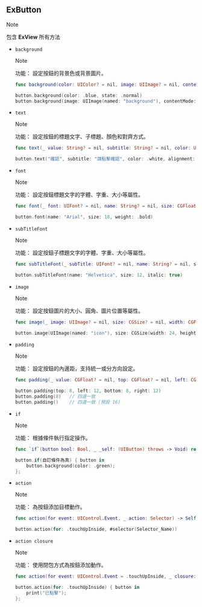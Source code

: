 ## ExButton

> [!Note]
> 包含 **ExView** 所有方法

- `background`
    > [!Note]
    > 功能： 設定按鈕的背景色或背景圖片。
    ``` Swift
    func background(color: UIColor? = nil, image: UIImage? = nil, contentMode: UIView.ContentMode? = nil, tintColor: UIColor? = nil, state: UIControl.State? = nil) -> Self
    ```
    ```Swift
    button.background(color: .blue, state: .normal)
    button.background(image: UIImage(named: "background"), contentMode: .scaleAspectFill)
    ```
- `text`
    > [!Note]
    > 功能： 設定按鈕的標題文字、子標題、顏色和對齊方式。
    ```Swift
    func text(_ value: String? = nil, subtitle: String? = nil, color: UIColor? = nil, alignment: UIButton.Configuration.TitleAlignment? = nil, state: UIControl.State? = nil) -> Self
    ```
    ```Swift
    button.text("確認", subtitle: "請點擊確認", color: .white, alignment: .center, state: .normal)
    ```
- `font`
    > [!Note]
    > 功能： 設定按鈕標題文字的字體、字重、大小等屬性。
    ```Swift
    func font(_ font: UIFont? = nil, name: String? = nil, size: CGFloat? = nil, weight: UIFont.Weight? = nil, italic: Bool? = nil, state: UIControl.State? = nil) -> Self
    ```
    ```Swift
    button.font(name: "Arial", size: 18, weight: .bold)
    ```
- `subTitleFont`
    > [!Note]
    > 功能： 設定按鈕子標題文字的字體、字重、大小等屬性。
    ```Swift
    func subTitleFont(_ subTitle: UIFont? = nil, name: String? = nil, size: CGFloat? = nil, weight: UIFont.Weight? = nil, italic: Bool? = nil, state: UIControl.State? = nil) -> Self
    ```
    ```Swift
    button.subTitleFont(name: "Helvetica", size: 12, italic: true)
    ```
- `image`
    > [!Note]
    > 功能： 設定按鈕圖片的大小、圓角、圖片位置等屬性。
    ```Swift
    func image(_ image: UIImage? = nil, size: CGSize? = nil, width: CGFloat? = nil, height: CGFloat? = nil, radius: CGFloat? = nil, radiusCorner: [UIRectCorner]? = nil, placement: NSDirectionalRectEdge? = nil, gap: CGFloat? = nil, state: UIControl.State? = nil) -> Self
    ```
    ```Swift
    button.image(UIImage(named: "icon"), size: CGSize(width: 24, height: 24), placement: .leading, gap: 8)
    ```
- `padding`
    > [!Note]
    > 功能： 設定按鈕的內邊距，支持統一或分方向設定。
    ```Swift
    func padding(_ value: CGFloat? = nil, top: CGFloat? = nil, left: CGFloat? = nil, bottom: CGFloat? = nil, right: CGFloat? = nil, state: UIControl.State? = nil) -> Self
    ```
    ```Swift
    button.padding(top: 8, left: 12, bottom: 8, right: 12)
    button.padding(8)   // 四邊一致
    button.padding()    // 四邊一致 (預設 16)
    ```
- `if`
    > [!Note]
    > 功能： 根據條件執行指定操作。
    ```Swift
    func `if`(button bool: Bool, _ _self: (UIButton) throws -> Void) rethrows -> Self
    ```
    ```Swift
    button.if(自訂條件為真) { button in
        button.background(color: .green);
    };
    ```
- `action`
    > [!Note]
    > 功能： 為按鈕添加目標動作。
    ```Swift
    func action(for event: UIControl.Event, _ action: Selector) -> Self
    ```
    ```Swift
    button.action(for: .touchUpInside, #selector(Selector_Name))
    ```
- `action closure`
    > [!Note]
    > 功能： 使用閉包方式為按鈕添加動作。
    ```Swift
    func action(for event: UIControl.Event = .touchUpInside, _ closure: @escaping ExButtonActionClosure) -> Self
    ```
    ```Swift
    button.action(for: .touchUpInside) { button in
        print("已點擊");
    };
    ```